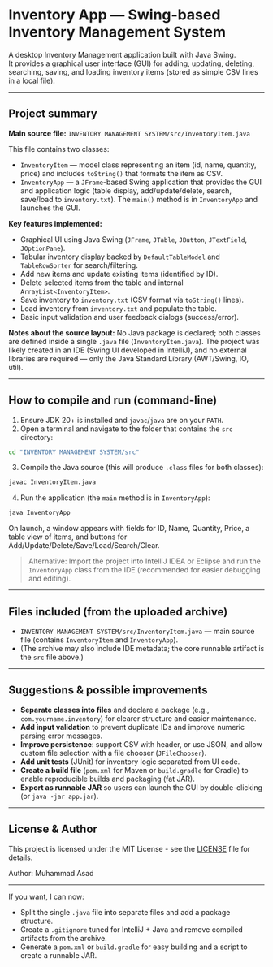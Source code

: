 # Inventory App — Swing-based Inventory Management System

A desktop Inventory Management application built with Java Swing.  
It provides a graphical user interface (GUI) for adding, updating, deleting, searching, saving, and loading inventory items (stored as simple CSV lines in a local file).

---

## Project summary

**Main source file:** `INVENTORY MANAGEMENT SYSTEM/src/InventoryItem.java`

This file contains two classes:
- `InventoryItem` — model class representing an item (id, name, quantity, price) and includes `toString()` that formats the item as CSV.
- `InventoryApp` — a `JFrame`-based Swing application that provides the GUI and application logic (table display, add/update/delete, search, save/load to `inventory.txt`). The `main()` method is in `InventoryApp` and launches the GUI.

**Key features implemented:**
- Graphical UI using Java Swing (`JFrame`, `JTable`, `JButton`, `JTextField`, `JOptionPane`).
- Tabular inventory display backed by `DefaultTableModel` and `TableRowSorter` for search/filtering.
- Add new items and update existing items (identified by ID).
- Delete selected items from the table and internal `ArrayList<InventoryItem>`.
- Save inventory to `inventory.txt` (CSV format via `toString()` lines).
- Load inventory from `inventory.txt` and populate the table.
- Basic input validation and user feedback dialogs (success/error).

**Notes about the source layout:** No Java package is declared; both classes are defined inside a single `.java` file (`InventoryItem.java`). The project was likely created in an IDE (Swing UI developed in IntelliJ), and no external libraries are required — only the Java Standard Library (AWT/Swing, IO, util).

---

## How to compile and run (command-line)
1. Ensure JDK 20+ is installed and `javac`/`java` are on your `PATH`.
2. Open a terminal and navigate to the folder that contains the `src` directory:

```bash
cd "INVENTORY MANAGEMENT SYSTEM/src"
```

3. Compile the Java source (this will produce `.class` files for both classes):

```bash
javac InventoryItem.java
```

4. Run the application (the `main` method is in `InventoryApp`):

```bash
java InventoryApp
```

On launch, a window appears with fields for ID, Name, Quantity, Price, a table view of items, and buttons for Add/Update/Delete/Save/Load/Search/Clear.

> Alternative: Import the project into IntelliJ IDEA or Eclipse and run the `InventoryApp` class from the IDE (recommended for easier debugging and editing).

---

## Files included (from the uploaded archive)
- `INVENTORY MANAGEMENT SYSTEM/src/InventoryItem.java` — main source file (contains `InventoryItem` and `InventoryApp`).
- (The archive may also include IDE metadata; the core runnable artifact is the `src` file above.)

---

## Suggestions & possible improvements
- **Separate classes into files** and declare a package (e.g., `com.yourname.inventory`) for clearer structure and easier maintenance.
- **Add input validation** to prevent duplicate IDs and improve numeric parsing error messages.
- **Improve persistence**: support CSV with header, or use JSON, and allow custom file selection with a file chooser (`JFileChooser`).
- **Add unit tests** (JUnit) for inventory logic separated from UI code.
- **Create a build file** (`pom.xml` for Maven or `build.gradle` for Gradle) to enable reproducible builds and packaging (fat JAR).
- **Export as runnable JAR** so users can launch the GUI by double-clicking (or `java -jar app.jar`).

---

## License & Author
This project is licensed under the MIT License - see the [LICENSE](LICENSE) file for details.

Author: Muhammad Asad


---

If you want, I can now:
- Split the single `.java` file into separate files and add a package structure.
- Create a `.gitignore` tuned for IntelliJ + Java and remove compiled artifacts from the archive.
- Generate a `pom.xml` or `build.gradle` for easy building and a script to create a runnable JAR.

